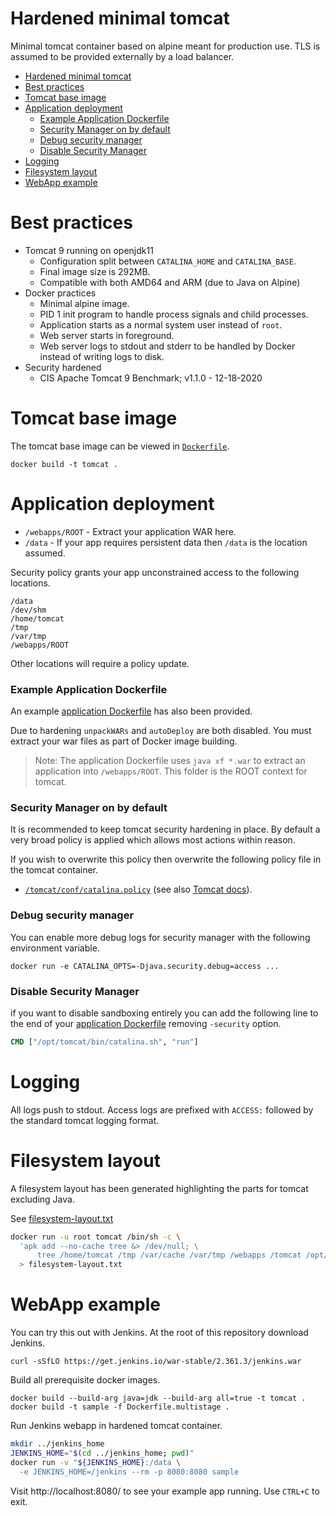 # Hardened minimal tomcat

Minimal tomcat container based on alpine meant for production use.  TLS is
assumed to be provided externally by a load balancer.

- [Hardened minimal tomcat](#hardened-minimal-tomcat)
- [Best practices](#best-practices)
- [Tomcat base image](#tomcat-base-image)
- [Application deployment](#application-deployment)
  - [Example Application Dockerfile](#example-application-dockerfile)
  - [Security Manager on by default](#security-manager-on-by-default)
  - [Debug security manager](#debug-security-manager)
  - [Disable Security Manager](#disable-security-manager)
- [Logging](#logging)
- [Filesystem layout](#filesystem-layout)
- [WebApp example](#webapp-example)

# Best practices

- Tomcat 9 running on openjdk11
  - Configuration split between `CATALINA_HOME` and `CATALINA_BASE`.
  - Final image size is 292MB.
  - Compatible with both AMD64 and ARM (due to Java on Alpine)
- Docker practices
  - Minimal alpine image.
  - PID 1 init program to handle process signals and child processes.
  - Application starts as a normal system user instead of `root`.
  - Web server starts in foreground.
  - Web server logs to stdout and stderr to be handled by Docker instead of
    writing logs to disk.
- Security hardened
  - CIS Apache Tomcat 9 Benchmark; v1.1.0 - 12-18-2020

# Tomcat base image

The tomcat base image can be viewed in [`Dockerfile`](Dockerfile).

    docker build -t tomcat .

# Application deployment

* `/webapps/ROOT` - Extract your application WAR here.
* `/data` - If your app requires persistent data then `/data` is the location
  assumed.

Security policy grants your app unconstrained access to the following locations.

```
/data
/dev/shm
/home/tomcat
/tmp
/var/tmp
/webapps/ROOT
```

Other locations will require a policy update.

### Example Application Dockerfile

An example [application Dockerfile](Dockerfile.multistage) has also been
provided.

Due to hardening `unpackWARs` and `autoDeploy` are both disabled.  You must
extract your war files as part of Docker image building.

> Note: The application Dockerfile uses `java xf *.war` to extract an
> application into `/webapps/ROOT`.  This folder is the ROOT context for tomcat.

### Security Manager on by default

It is recommended to keep tomcat security hardening in place.  By default a very
broad policy is applied which allows most actions within reason.

If you wish to overwrite this policy then overwrite the following policy file in
the tomcat container.

* [`/tomcat/conf/catalina.policy`](tomcat-base/conf/catalina.policy) (see also [Tomcat
docs][tomcat-security]).

### Debug security manager

You can enable more debug logs for security manager with the following
environment variable.

    docker run -e CATALINA_OPTS=-Djava.security.debug=access ...

### Disable Security Manager

if you want to disable sandboxing entirely you can add the following line to the
end of your [application Dockerfile](Dockerfile.multistage) removing `-security`
option.

```dockerfile
CMD ["/opt/tomcat/bin/catalina.sh", "run"]
```

# Logging

All logs push to stdout.  Access logs are prefixed with `ACCESS:` followed by
the standard tomcat logging format.

# Filesystem layout

A filesystem layout has been generated highlighting the parts for tomcat
excluding Java.

See [filesystem-layout.txt](filesystem-layout.txt)

```bash
docker run -u root tomcat /bin/sh -c \
  'apk add --no-cache tree &> /dev/null; \
      tree /home/tomcat /tmp /var/cache /var/tmp /webapps /tomcat /opt/tomcat' \
  > filesystem-layout.txt
```

# WebApp example

You can try this out with Jenkins.  At the root of this repository download
Jenkins.

    curl -sSfLO https://get.jenkins.io/war-stable/2.361.3/jenkins.war

Build all prerequisite docker images.

    docker build --build-arg java=jdk --build-arg all=true -t tomcat .
    docker build -t sample -f Dockerfile.multistage .

Run Jenkins webapp in hardened tomcat container.

```bash
mkdir ../jenkins_home
JENKINS_HOME="$(cd ../jenkins_home; pwd)"
docker run -v "${JENKINS_HOME}:/data \
  -e JENKINS_HOME=/jenkins --rm -p 8080:8080 sample
```

Visit http://localhost:8080/ to see your example app running.  Use `CTRL+C` to
exit.

[tomcat-security]: https://tomcat.apache.org/tomcat-9.0-doc/security-manager-howto.html
